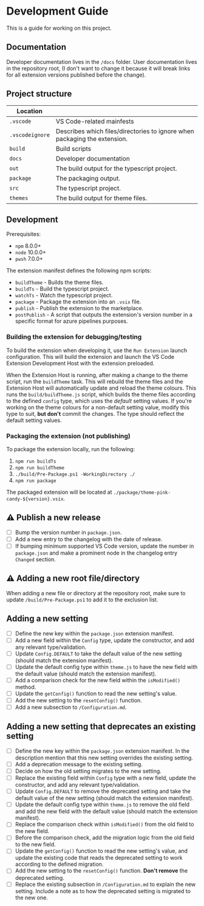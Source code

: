 # Development Guide
This is a guide for working on this project.

## Documentation
Developer documentation lives in the `/docs` folder. User documentation lives in the repository root, (I don't want to change it because it will break links for all extension versions published before the change).

## Project structure
|Location||
|-|-|
|`.vscode`|VS Code-related mainfests|
|`.vscodeignore`|Describes which files/directories to ignore when packaging the extension.|
|`build`|Build scripts|
|`docs`|Developer documentation|
|`out`|The build output for the typescript project.|
|`package`|The packaging output.|
|`src`|The typescript project.|
|`themes`|The build output for theme files.|

## Development
Prerequisites:
- `npm` 8.0.0+
- `node` 10.0.0+
- `pwsh` 7.0.0+

The extension manifest defines the following npm scripts:
- `buildTheme` - Builds the theme files.
- `buildTs` - Build the typescript project.
- `watchTs` - Watch the typescript project.
- `package` - Package the extension into an `.vsix` file.
- `publish` - Publish the extension to the marketplace.
- `postPublish` - A script that outputs the extension's version number in a specific format for azure pipelines purposes.

### Building the extension for debugging/testing
To build the extension when developing it, use the `Run Extension` launch configuration. This will build the extension and launch the VS Code Extension Development Host with the extension preloaded.

When the Extension Host is running, after making a change to the theme script, run the `buildTheme` task. This will rebuild the theme files and the Extension Host will automatically update and reload the theme colours. This runs the `build/buildTheme.js` script, which builds the theme files according to the defined `config` type, which uses the *default* setting values. If you're working on the theme colours for a non-default setting value, modify this type to suit, **but don't** commit the changes. The type should reflect the default setting values.

### Packaging the extension (not publishing)
To package the extension locally, run the following:
1. `npm run buildTs`
2. `npm run buildTheme`
3. `./build/Pre-Package.ps1 -WorkingDirectory ./`
4. `npm run package`

The packaged extension will be located at `./package/theme-pink-candy-${version}.vsix`.

## ⚠ Publish a new release
- [ ] Bump the version number in `package.json`.
- [ ] Add a new entry to the changelog with the date of release.
- [ ] If bumping minimum supported VS Code version, update the number in `package.json` and make a prominent node in the changelog entry `Changed` section.

## ⚠ Adding a new root file/directory
When adding a new file or directory at the repository root, make sure to update `/build/Pre-Package.ps1` to add it to the exclusion list.

## Adding a new setting
- [ ] Define the new key within the `package.json` extension manifest.
- [ ] Add a new field within the `Config` type, update the constructor, and add any relevant type/validation.
- [ ] Update `Config.DEFAULT` to take the default value of the new setting (should match the extension manifest).
- [ ] Update the default config type within `theme.js` to have the new field with the default value (should match the extension manifest).
- [ ] Add a comparison check for the new field within the `isModified()` method.
- [ ] Update the `getConfig()` function to read the new setting's value.
- [ ] Add the new setting to the `resetConfig()` function.
- [ ] Add a new subsection to `/Configuration.md`.

## Adding a new setting that deprecates an existing setting
- [ ] Define the new key within the `package.json` extension manifest. In the description mention that this new setting overrides the existing setting.
- [ ] Add a deprecation message to the existing setting.
- [ ] Decide on how the old setting migrates to the new setting.
- [ ] Replace the existing field within `Config` type with a new field, update the constructor, and add any relevant type/validation.
- [ ] Update `Config.DEFAULT` to remove the deprecated setting and take the default value of the new setting (should match the extension manifest).
- [ ] Update the default config type within `theme.js` to remove the old field and add the new field with the default value (should match the extension manifest).
- [ ] Replace the comparison check within `isModified()` from the old field to the new field.
- [ ] Before the comparison check, add the migration logic from the old field to the new field.
- [ ] Update the `getConfig()` function to read the new setting's value, and update the existing code that reads the deprecated setting to work according to the defined migration.
- [ ] Add the new setting to the `resetConfig()` function. **Don't remove** the deprecated setting.
- [ ] Replace the existing subsection in `/Configuration.md` to explain the new setting. Include a note as to how the deprecated setting is migrated to the new one.